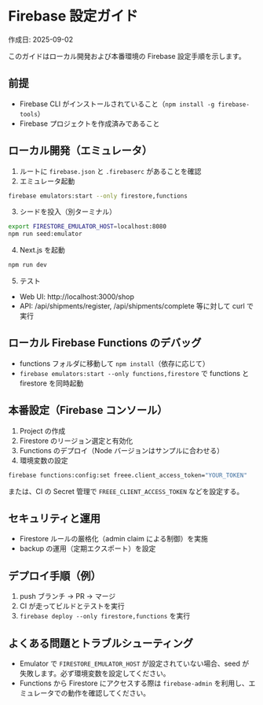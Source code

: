 # Firebase 設定ガイド

作成日: 2025-09-02

このガイドはローカル開発および本番環境の Firebase 設定手順を示します。

## 前提
- Firebase CLI がインストールされていること（`npm install -g firebase-tools`）
- Firebase プロジェクトを作成済みであること

## ローカル開発（エミュレータ）

1. ルートに `firebase.json` と `.firebaserc` があることを確認
2. エミュレータ起動

```bash
firebase emulators:start --only firestore,functions
```

3. シードを投入（別ターミナル）

```bash
export FIRESTORE_EMULATOR_HOST=localhost:8080
npm run seed:emulator
```

4. Next.js を起動

```bash
npm run dev
```

5. テスト
- Web UI: http://localhost:3000/shop
- API: /api/shipments/register, /api/shipments/complete 等に対して curl で実行

## ローカル Firebase Functions のデバッグ
- functions フォルダに移動して `npm install`（依存に応じて）
- `firebase emulators:start --only functions,firestore` で functions と firestore を同時起動

## 本番設定（Firebase コンソール）

1. Project の作成
2. Firestore のリージョン選定と有効化
3. Functions のデプロイ（Node バージョンはサンプルに合わせる）
4. 環境変数の設定

```bash
firebase functions:config:set freee.client_access_token="YOUR_TOKEN"
```

または、CI の Secret 管理で `FREEE_CLIENT_ACCESS_TOKEN` などを設定する。

## セキュリティと運用
- Firestore ルールの厳格化（admin claim による制御）を実施
- backup の運用（定期エクスポート）を設定

## デプロイ手順（例）

1. push ブランチ → PR → マージ
2. CI が走ってビルドとテストを実行
3. `firebase deploy --only firestore,functions` を実行

## よくある問題とトラブルシューティング
- Emulator で `FIRESTORE_EMULATOR_HOST` が設定されていない場合、seed が失敗します。必ず環境変数を設定してください。
- Functions から Firestore にアクセスする際は `firebase-admin` を利用し、エミュレータでの動作を確認してください。
